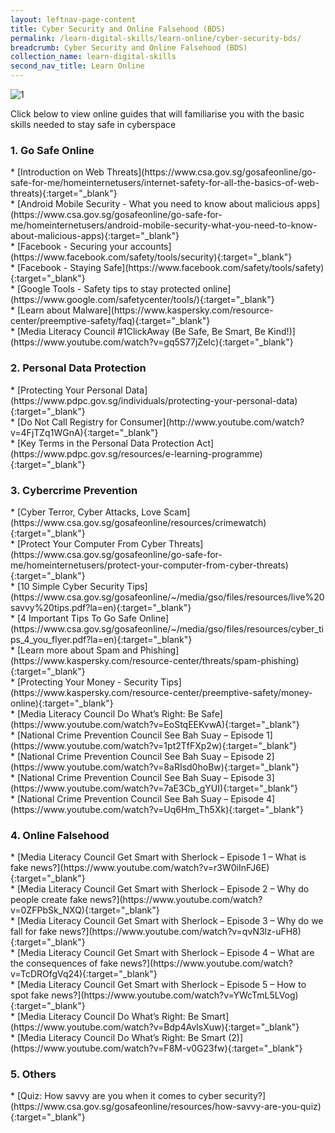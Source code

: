 ```yaml
---
layout: leftnav-page-content
title: Cyber Security and Online Falsehood (BDS)
permalink: /learn-digital-skills/learn-online/cyber-security-bds/
breadcrumb: Cyber Security and Online Falsehood (BDS)
collection_name: learn-digital-skills
second_nav_title: Learn Online
---
```

![1](/images/learn-online/cybersecurity.jpg)

Click below to view online guides that will familiarise you with the basic skills needed to stay safe in cyberspace<br>

<h3>1. Go Safe Online</h3>
* [Introduction on Web Threats](https://www.csa.gov.sg/gosafeonline/go-safe-for-me/homeinternetusers/internet-safety-for-all-the-basics-of-web-threats){:target="_blank"}<br>
* [Android Mobile Security - What you need to know about malicious apps](https://www.csa.gov.sg/gosafeonline/go-safe-for-me/homeinternetusers/android-mobile-security-what-you-need-to-know-about-malicious-apps){:target="_blank"}<br>
* [Facebook - Securing your accounts](https://www.facebook.com/safety/tools/security){:target="_blank"}<br>
* [Facebook - Staying Safe](https://www.facebook.com/safety/tools/safety){:target="_blank"}<br>
* [Google Tools - Safety tips to stay protected online](https://www.google.com/safetycenter/tools/){:target="_blank"}<br>
* [Learn about Malware](https://www.kaspersky.com/resource-center/preemptive-safety/faq){:target="_blank"}<br>
* [Media Literacy Council #1ClickAway (Be Safe, Be Smart, Be Kind!)](https://www.youtube.com/watch?v=gq5S77jZeIc){:target="_blank"}<br>
<h3>2. Personal Data Protection</h3>
* [Protecting Your Personal Data](https://www.pdpc.gov.sg/individuals/protecting-your-personal-data){:target="_blank"}<br>
* [Do Not Call Registry for Consumer](http://www.youtube.com/watch?v=4FjTZq1WGnA){:target="_blank"}<br>
* [Key Terms in the Personal Data Protection Act](https://www.pdpc.gov.sg/resources/e-learning-programme){:target="_blank"}<br>
<h3>3. Cybercrime Prevention</h3>
* [Cyber Terror, Cyber Attacks, Love Scam](https://www.csa.gov.sg/gosafeonline/resources/crimewatch){:target="_blank"}<br>
* [Protect Your Computer From Cyber Threats](https://www.csa.gov.sg/gosafeonline/go-safe-for-me/homeinternetusers/protect-your-computer-from-cyber-threats){:target="_blank"}<br>
* [10 Simple Cyber Security Tips](https://www.csa.gov.sg/gosafeonline/~/media/gso/files/resources/live%20savvy%20tips.pdf?la=en){:target="_blank"}<br>
* [4 Important Tips To Go Safe Online](https://www.csa.gov.sg/gosafeonline/~/media/gso/files/resources/cyber_tips_4_you_flyer.pdf?la=en){:target="_blank"}<br>
* [Learn more about Spam and Phishing](https://www.kaspersky.com/resource-center/threats/spam-phishing){:target="_blank"}<br>
* [Protecting Your Money - Security Tips](https://www.kaspersky.com/resource-center/preemptive-safety/money-online){:target="_blank"}<br>
* [Media Literacy Council Do What’s Right: Be Safe](https://www.youtube.com/watch?v=EoStqEEKvwA){:target="_blank"}<br>
* [National Crime Prevention Council See Bah Suay – Episode 1](https://www.youtube.com/watch?v=1pt2TfFXp2w){:target="_blank"}<br>
* [National Crime Prevention Council See Bah Suay – Episode 2](https://www.youtube.com/watch?v=8aRIsd0hoBw){:target="_blank"}<br>
* [National Crime Prevention Council See Bah Suay – Episode 3](https://www.youtube.com/watch?v=7aE3Cb_gYUI){:target="_blank"}<br>
* [National Crime Prevention Council See Bah Suay – Episode 4](https://www.youtube.com/watch?v=Uq6Hm_Th5Xk){:target="_blank"}<br>
<h3>4. Online Falsehood</h3>
* [Media Literacy Council Get Smart with Sherlock – Episode 1 – What is fake news?](https://www.youtube.com/watch?v=r3W0iInFJ6E){:target="_blank"}<br>
* [Media Literacy Council Get Smart with Sherlock – Episode 2 – Why do people create fake news?](https://www.youtube.com/watch?v=0ZFPbSk_NXQ){:target="_blank"}<br>
* [Media Literacy Council Get Smart with Sherlock – Episode 3 – Why do we fall for fake news?](https://www.youtube.com/watch?v=qvN3lz-uFH8){:target="_blank"}<br>
* [Media Literacy Council Get Smart with Sherlock – Episode 4 – What are the consequences of fake news?](https://www.youtube.com/watch?v=TcDROfgVq24){:target="_blank"}<br>
* [Media Literacy Council Get Smart with Sherlock – Episode 5 – How to spot fake news?](https://www.youtube.com/watch?v=YWcTmL5LVog){:target="_blank"}<br>
* [Media Literacy Council Do What’s Right: Be Smart](https://www.youtube.com/watch?v=Bdp4AvlsXuw){:target="_blank"}<br>
* [Media Literacy Council Do What’s Right: Be Smart (2)](https://www.youtube.com/watch?v=F8M-v0G23fw){:target="_blank"}<br>
<h3>5. Others</h3>
* [Quiz: How savvy are you when it comes to cyber security?](https://www.csa.gov.sg/gosafeonline/resources/how-savvy-are-you-quiz){:target="_blank"}<br>
